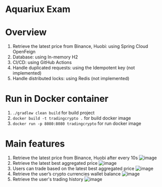 # Aquariux Exam

# Overview

1. Retrieve the latest price from Binance, Huobi: using Spring Cloud OpenFeign
2. Database: using In-memory H2
3. CI/CD: using GitHub Actions
4. Handle duplicated requests: using the Idempotent key (not implemented)
5. Handle distributed locks: using Redis (not implemented)

# Run in Docker container

1. `./gradlew clean build` for build project
2. `docker build -t tradingcrypto .` for build docker image
3. `docker run -p 8080:8080 tradingcrypto` for run docker image

# Main features

1. Retrieve the latest price from Binance, Huobi after every 10s
   ![image](https://github.com/user-attachments/assets/1b1d5ff5-8574-4cf3-bafd-8c2207bf73e6)
2. Retrieve the latest best aggregated price
   ![image](https://github.com/user-attachments/assets/7bfb0a6d-c397-4958-8c7c-039de197c317)
3. Users can trade based on the latest best aggregated price
   ![image](https://github.com/user-attachments/assets/55ccd8f8-dd4c-4262-97b4-f2632445b726)
4. Retrieve the user’s crypto currencies wallet balance
   ![image](https://github.com/user-attachments/assets/2a1c873c-4b1f-4656-9d9f-cfca58d29b94)
5. Retrieve the user's trading history
   ![image](https://github.com/user-attachments/assets/e08659a7-0c20-459e-88db-2a7b76bb0af1)

